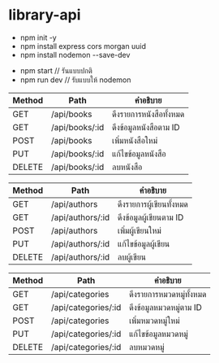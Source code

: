 # library-api

<!-- Install project. -->
- npm init -y
- npm install express cors morgan uuid
- npm install nodemon --save-dev

<!-- Run project. -->
- npm start // รันแบบปกติ
- npm run dev // รับแบบให้ nodemon 


<!-- Books Endpoints. -->
| Method | Path             | คำอธิบาย                     
|--------|------------------|----------------------------
| GET    | /api/books       | ดึงรายการหนังสือทั้งหมด         
| GET    | /api/books/:id   | ดึงข้อมูลหนังสือตาม ID          
| POST   | /api/books       | เพิ่มหนังสือใหม่                
| PUT    | /api/books/:id   | แก้ไขข้อมูลหนังสือ               
| DELETE | /api/books/:id   | ลบหนังสือ   

<!-- authors Endpoints. -->
| Method | Path               | คำอธิบาย                     
|--------|--------------------|---------------------------
| GET    | /api/authors       | ดึงรายการผู้เขียนทั้งหมด      
| GET    | /api/authors/:id   | ดึงข้อมูลผู้เขียนตาม ID       
| POST   | /api/authors       | เพิ่มผู้เขียนใหม่             
| PUT    | /api/authors/:id   | แก้ไขข้อมูลผู้เขียน          
| DELETE | /api/authors/:id   | ลบผู้เขียน    
                               
<!-- categories Endpoints. -->
| Method | Path                 | คำอธิบาย                       
|--------|----------------------|--------------------------
| GET    | /api/categories      | ดึงรายการหมวดหมู่ทั้งหมด        
| GET    | /api/categories/:id  | ดึงข้อมูลหมวดหมู่ตาม ID         
| POST   | /api/categories      | เพิ่มหมวดหมู่ใหม่               
| PUT    | /api/categories/:id  | แก้ไขข้อมูลหมวดหมู่            
| DELETE | /api/categories/:id  | ลบหมวดหมู่                             